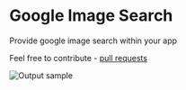 # Google Image Search
Provide google image search within your app

Feel free to contribute - [pull requests](https://github.com/sanketfirodiya/googleimagesearch/pulls)

![Output sample](https://github.com/sanketfirodiya/googleimagesearch/blob/master/Documents/GoogleSearch.gif)


